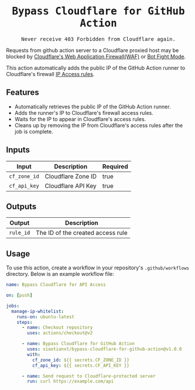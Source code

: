 <h1 align='center'>
<samp>Bypass Cloudflare for GitHub Action</samp>
</h1>

<p align='center'>
  <samp>Never receive 403 Forbidden from Cloudflare again.</samp>
</p>

Requests from github action server to a Cloudflare proxied host may be blocked by [Cloudflare's Web Application Firewall(WAF)](https://developers.cloudflare.com/support/troubleshooting/http-status-codes/4xx-client-error/) or [Bot Fight Mode](https://developers.cloudflare.com/bots/get-started/free/).

This action automatically adds the public IP of the GitHub Action runner to Cloudflare's firewall [IP Access rules](https://developers.cloudflare.com/waf/tools/ip-access-rules/).

## Features

- Automatically retrieves the public IP of the GitHub Action runner.
- Adds the runner's IP to Cloudflare's firewall access rules.
- Waits for the IP to appear in Cloudflare's access rules.
- Cleans up by removing the IP from Cloudflare's access rules after the job is complete.

## Inputs

| Input        | Description        | Required |
| ------------ | ------------------ | -------- |
| `cf_zone_id` | Cloudflare Zone ID | true     |
| `cf_api_key` | Cloudflare API Key | true     |

## Outputs

| Output    | Description                       |
| --------- | --------------------------------- |
| `rule_id` | The ID of the created access rule |

## Usage

To use this action, create a workflow in your repository's `.github/workflows` directory. Below is an example workflow file:

```yaml
name: Bypass Cloudflare for API Access

on: [push]

jobs:
  manage-ip-whitelist:
    runs-on: ubuntu-latest
    steps:
      - name: Checkout repository
        uses: actions/checkout@v2

      - name: Bypass Cloudflare for GitHub Action
        uses: xiaotianxt/bypass-cloudflare-for-github-action@v1.0.0
        with:
          cf_zone_id: ${{ secrets.CF_ZONE_ID }}
          cf_api_key: ${{ secrets.CF_API_KEY }}

      - name: Send request to Cloudflare-protected server
        run: curl https://example.com/api
